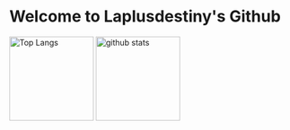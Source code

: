 # Welcome to Laplusdestiny's Github

<p align="left">
    <img alt="Top Langs" height="150px" src="https://github-readme-stats.vercel.app/api/top-langs/?username=Laplusdestiny&theme=merko">
    <img alt="github stats" height="150px" src="https://github-readme-stats.vercel.app/api?username=Laplusdestiny&theme=merko&show_icons=true">
</p>